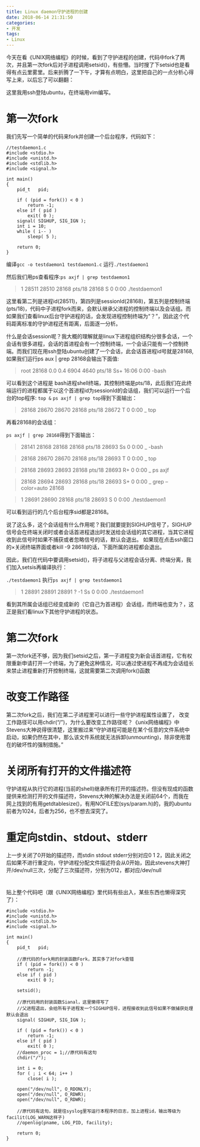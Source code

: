 ```yaml
---
title: Linux daemon守护进程的创建
date: 2018-06-14 21:31:50
categories:
- 开发
tags:
- Linux
---
```


今天在看《UNIX网络编程》的时候，看到了守护进程的创建，代码中fork了两次，并且第一次fork后对子进程调用setsid()，有些懵。当时搜了下setsid也是看得有点云里雾里。后来折腾了一下午，才算有点明白，这里把自己的一点分析心得写上来，以后忘了可以翻翻：

这里我用ssh登陆ubuntu，在终端用vim编写。

# 第一次fork
我们先写一个简单的代码来fork并创建一个后台程序，代码如下：

    //testdaemon1.c
    #include <stdio.h>
    #include <unistd.h>
    #include <stdlib.h>
    #include <signal.h>

    int main()
    {
        pid_t   pid;

        if ( (pid = fork()) < 0 )
            return -1;
        else if ( pid )
            exit( 0 );
        signal( SIGHUP, SIG_IGN );
        int i = 10;
        while ( i-- )
            sleep( 5 );

        return 0;
    }

编译`gcc -o testdaemon1 testdaemon1.c`
运行`./testdaemon1`

然后我们用ps查看程序:`ps axjf | grep testdaemon1`
>1 28511 28510 28168 pts/18 28168 S 0 0:00 ./testdaemon1

这里看第二列是进程id(28511)，第四列是sessionId(28168)，第五列是控制终端(pts/18)，代码中子进程fork而来，会默认继承父进程的控制终端以及会话组。而如果我们查看linux后台守护进程的话，会发现进程控制终端为“？”，因此这个代码距离标准的守护进程还有距离，后面逐一分析。

什么是会话session呢？我大概的理解就是linux下进程组织结构分很多会话，一个会话有很多进程，会话的首进程会有一个控制终端，一个会话只能有一个控制终端。而我们现在用ssh登陆ubuntu创建了一个会话，此会话首进程id号就是28168,如果我们运行ps aux | grep 28168会输出下面值:
>root 28168 0.0 0.4 6904 4640 pts/18 Ss+ 16:06 0:00 -bash

可以看到这个进程是 bash进程shell终端，其控制终端是pts/18，此后我们在此终端运行的进程都属于以这个首进程id为sessionId的会话组，我们可以运行一个后台的top程序:
`top &`
`ps axjf | grep top`得到下面输出：
>28168 28670 28670 28168 pts/18 28672 T 0 0:00 _ top

再看28168的会话组：

`ps axjf | grep 28168`得到下面输出：

>28141 28168 28168 28168 pts/18 28693 Ss 0 0:00 _ -bash

>28168 28670 28670 28168 pts/18 28693 T 0 0:00 _ top

>28168 28693 28693 28168 pts/18 28693 R+ 0 0:00 _ ps axjf

>28168 28694 28693 28168 pts/18 28693 S+ 0 0:00 _ grep –color=auto 28168

>1 28691 28690 28168 pts/18 28693 S 0 0:00 ./testdaemon1

可以看到运行的几个后台程序sid都是28168。

说了这么多，这个会话组有什么作用呢？我们就要提到SIGHUP信号了，SIGHUP信号会在终端关闭时或者会话首进程退出时发送给会话组的其它进程，当其它进程收到此信号时如果不捕获或者忽略信号的话，默认会退出。
如果现在点击ssh窗口的×关闭终端界面或者kill -9 28618的话，下面所属的进程都会退出。

因此，我们在代码中要调用setsid()，将子进程与父进程会话分离、终端分离，我们加入setsis再编译执行：

`./testdaemon1`
执行`ps axjf | grep testdaemon1`
>1 28891 28891 28891 ? -1 Ss 0 0:00 ./testdaemon1

看到其所属会话组已经变成新的（它自己为首进程）会话组，而终端也变为？，这正是我们看linux下其他守护进程的状态。

# 第二次fork
第一次fork还不够，因为我们setsid之后，第一子进程变为新会话首进程，它有权限重新申请打开一个终端，为了避免这种情况，可以通过使进程不再成为会话组长来禁止进程重新打开控制终端，这就需要第二次调用fork()函数

# 改变工作路径
第二次fork之后，我们在第二子进程里可以进行一些守护进程属性设置了， 改变工作路径可以用chdir(“/”)，为什么要改变工作路径呢？《unix网络编程》中Stevens大神说得很清楚，这里搬过来“守护进程可能是在某个任意的文件系统中启动，如果仍然在其中，那么该文件系统就无法拆卸(unmounting)，除非使用潜在的破坏性的强制措施。”

# 关闭所有打开的文件描述符
守护进程从执行它的进程(当前的shell)继承所有打开的描述符。但没有现成的函数提供来检测打开的文件描述符，Stevens大神的解决办法是关闭前64个，而我在网上找到的有用getdtablesize()，有用NOFILE宏(sys/param.h)的，我的ubuntu前者为1024，后者为256，也不想去深究了。

# 重定向stdin、stdout、stderr
上一步关闭了0开始的描述符，而stdin stdout stderr分别对应0 1 2，因此关闭之后如果不进行重定向，守护进程分配文件描述符会从0开始，因此stevens大神打开/dev/null三次，分配了三次描述符，分别为012，都对应/dev/null


#
贴上整个代码吧（跟《UNIX网络编程》里代码有些出入，某些东西也懒得深究了）：

    #include <stdio.h>
    #include <unistd.h>
    #include <stdlib.h>
    #include <signal.h>

    int main()
    {
        pid_t   pid;

        //原代码的fork用的封装函数Fork，其实多了对fork查错
        if ( (pid = fork()) < 0 )
            return -1;
        else if ( pid )
            exit( 0 );

        setsid();

        //原代码用的封装函数Sianal，这里懒得写了
        //父进程退出，会给所有子进程发一个SIGHUP信号，进程接收到此信号如果不做捕获处理默认会退出
        signal( SIGHUP, SIG_IGN );

        if ( (pid = fork()) < 0 )
            return -1;
        else if ( pid )
            exit( 0 );
        //daemon_proc = 1;//原代码有这句
        chdir("/");

        int i = 0;
        for ( ; i < 64; i++ )
            close( i );

        open("/dev/null", O_RDONLY);
        open("/dev/null", O_RDWR);
        open("/dev/null", O_RDWR);

        //原代码有这句，就是往syslog里写运行本程序的日志，加上进程id，输出等级为facilit(LOG_WARN这样子)
        //openlog(pname, LOG_PID, facility);

        return 0;
    }


